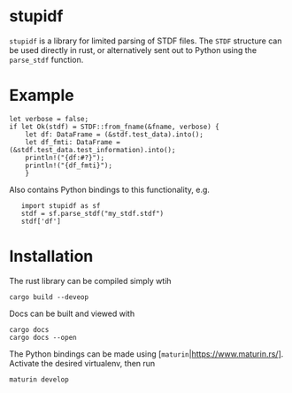 # stupidf


`stupidf` is a library for limited parsing of STDF files. The `STDF` structure can be used
directly in rust, or alternatively sent out to Python using the `parse_stdf` function.

# Example

```
let verbose = false;
if let Ok(stdf) = STDF::from_fname(&fname, verbose) {
    let df: DataFrame = (&stdf.test_data).into();
    let df_fmti: DataFrame = (&stdf.test_data.test_information).into();
    println!("{df:#?}");
    println!("{df_fmti}");
    }
```

Also contains Python bindings to this functionality, e.g.

```
   import stupidf as sf
   stdf = sf.parse_stdf("my_stdf.stdf")
   stdf['df']
````

# Installation

The rust library can be compiled simply wtih

```cargo build --deveop```

Docs can be built and viewed with

```
cargo docs
cargo docs --open
```

The Python bindings can be made using [`maturin`|https://www.maturin.rs/]. Activate the desired virtualenv, then run

```
maturin develop
```
